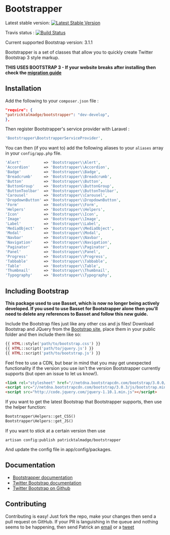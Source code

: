 # Bootstrapper

Latest stable version: [![Latest Stable Version](https://poser.pugx.org/patricktalmadge/bootstrapper/v/stable.svg)](https://packagist.org/packages/patricktalmadge/bootstrapper)

Travis status : [![Build Status](https://travis-ci.org/patricktalmadge/bootstrapper.svg?branch=develop)](https://travis-ci.org/patricktalmadge/bootstrapper)

Current supported Bootstrap version: 3.1.1

Bootstrapper is a set of classes that allow you to quickly create Twitter Bootstrap 3 style markup.

**THIS USES BOOTSTRAP 3 - If your website breaks after installing
then check the
[migration guide](http://bootply.com/bootstrap-3-migration-guide)**

## Installation

Add the following to your `composer.json` file :

```json
"require": {
"patricktalmadge/bootstrapper": "dev-develop",
},
```

Then register Bootstrapper's service provider with Laravel :

```php
'Bootstrapper\BootstrapperServiceProvider',
```

You can then (if you want to) add the following aliases to your `aliases` array in your `config/app.php` file.

```php
'Alert'          => 'Bootstrapper\\Alert',
'Accordion'      => 'Bootstrapper\\Accordion',
'Badge'          => 'Bootstrapper\\Badge',
'Breadcrumb'     => 'Bootstrapper\\Breadcrumb',
'Button'         => 'Bootstrapper\\Button',
'ButtonGroup'    => 'Bootstrapper\\ButtonGroup',
'ButtonToolbar'  => 'Bootstrapper\\ButtonToolbar',
'Carousel'       => 'Bootstrapper\\Carousel',
'DropdownButton' => 'Bootstrapper\\DropdownButton',
'Form'           => 'Bootstrapper\\Form',
'Helpers'        => 'Bootstrapper\\Helpers',
'Icon'           => 'Bootstrapper\\Icon',
'Image'          => 'Bootstrapper\\Image',
'Label'          => 'Bootstrapper\\Label',
'MediaObject'    => 'Bootstrapper\\MediaObject',
'Modal'          => 'Bootstrapper\\Modal',
'Navbar'         => 'Bootstrapper\\Navbar',
'Navigation'     => 'Bootstrapper\\Navigation',
'Paginator'      => 'Bootstrapper\\Paginator',
'Panel'          => 'Bootstrapper\\Panel',
'Progress'       => 'Bootstrapper\\Progress',
'Tabbable'       => 'Bootstrapper\\Tabbable',
'Table'          => 'Bootstrapper\\Table',
'Thumbnail'      => 'Bootstrapper\\Thumbnail',
'Typography'     => 'Bootstrapper\\Typography',
```

## Including Bootstrap

**This package used to use Basset, which is now no longer being actively developed. If you used to use Basset for Bootstrapper alone then you'll need to delete any references to Basset and follow this new guide.**

Include the Bootstrap files just like any other css and js files! Download Bootstrap and JQuery from the [Bootstrap site](http://getbootstrap.com), place them in your public folder and then include them like so:

```php
{{ HTML::style('path/to/bootstrap.css') }}
{{ HTML::script('path/to/jquery.js') }}
{{ HTML::script('path/to/bootstrap.js') }}
```

Feel free to use a CDN, but bear in mind that you may get unexpected functionality if the version you use isn't the version Bootstrapper currently supports (but open an issue to let us know!).

```html
<link rel="stylesheet" href="//netdna.bootstrapcdn.com/bootstrap/3.0.0/css/bootstrap.min.css">
<script src="//netdna.bootstrapcdn.com/bootstrap/3.0.3/js/bootstrap.min.js"></script>
<script src="http://code.jquery.com/jquery-1.10.1.min.js"></script>
```

If you want to get the latest Bootstrap that Bootstrapper supports,
then use the helper function:

```php
Bootstrapper\Helpers::get_CSS()
Bootstrapper\Helpers::get_JS()
```

If you want to stick at a certain version then use

```
artisan config:publish patricktalmadge/bootstrapper
```

And update the config file in app/config/packages.

## Documentation

- [Bootstrapper documentation](http://bootstrapper.eu1.frbit.net/)
- [Twitter Bootstrap documentation](http://getbootstrap.com/)
- [Twitter Bootstrap on Github](https://github.com/twitter/bootstrap)


## Contributing

Contributing is easy! Just fork the repo, make your changes then send a pull request
on GitHub. If your PR is languishing in the queue and nothing seems to be happening, then send
Patrick an [email](mailto:pjr0911025@googlemail.com) or a [tweet](http://twitter.com/DrugCrazed)
